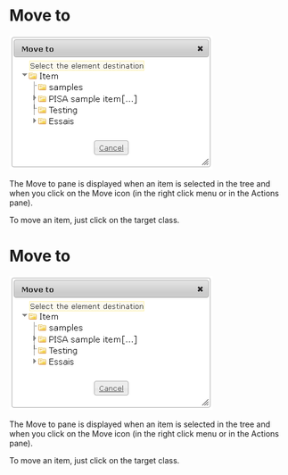 <!--
created_at: '2012-04-12 16:51:04'
updated_at: '2013-03-13 13:32:03'
authors:
    - 'Jérôme Bogaerts'
contributors:
    - 'Sophie Doublet'
tags:
    - 'Manage Items'
-->

Move to
=======

![](../resources/items-move.png)

The Move to pane is displayed when an item is selected in the tree and when you click on the Move icon (in the right click menu or in the Actions pane).

To move an item, just click on the target class.

Move to
=======

![](../resources/items-move.png)

The Move to pane is displayed when an item is selected in the tree and when you click on the Move icon (in the right click menu or in the Actions pane).

To move an item, just click on the target class.


